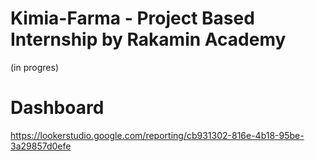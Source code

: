 # Kimia-Farma - Project Based Internship by Rakamin Academy
(in progres)

# Dashboard
https://lookerstudio.google.com/reporting/cb931302-816e-4b18-95be-3a29857d0efe
